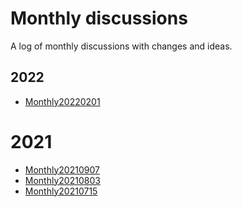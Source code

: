 # Monthly discussions
A log of monthly discussions with changes and ideas.

## 2022
* [Monthly20220201](Monthly20220201)

# 2021
* [Monthly20210907](Monthly20210907)
* [Monthly20210803](Monthly20210803)
* [Monthly20210715](Monthly20210715)

